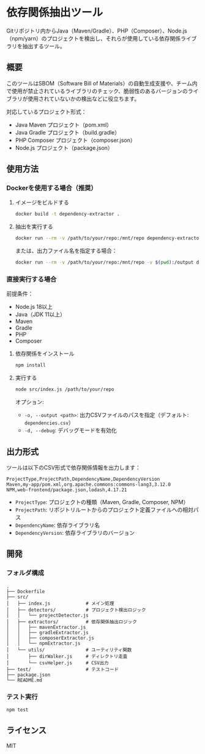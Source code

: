 # 依存関係抽出ツール

Gitリポジトリ内からJava（Maven/Gradle）、PHP（Composer）、Node.js（npm/yarn）のプロジェクトを検出し、それらが使用している依存関係ライブラリを抽出するツール。

## 概要

このツールはSBOM（Software Bill of Materials）の自動生成支援や、チーム内で使用が禁止されているライブラリのチェック、脆弱性のあるバージョンのライブラリが使用されていないかの検出などに役立ちます。

対応しているプロジェクト形式：
- Java Maven プロジェクト（pom.xml）
- Java Gradle プロジェクト（build.gradle）
- PHP Composer プロジェクト（composer.json）
- Node.js プロジェクト（package.json）

## 使用方法

### Dockerを使用する場合（推奨）

1. イメージをビルドする
   ```bash
   docker build -t dependency-extractor .
   ```

2. 抽出を実行する
   ```bash
   docker run --rm -v /path/to/your/repo:/mnt/repo dependency-extractor
   ```

   または、出力ファイル名を指定する場合：
   ```bash
   docker run --rm -v /path/to/your/repo:/mnt/repo -v $(pwd):/output dependency-extractor /mnt/repo -o /output/result.csv
   ```

### 直接実行する場合

前提条件：
- Node.js 18以上
- Java（JDK 11以上）
- Maven
- Gradle
- PHP
- Composer

1. 依存関係をインストール
   ```bash
   npm install
   ```

2. 実行する
   ```bash
   node src/index.js /path/to/your/repo
   ```

   オプション:
   - `-o, --output <path>`: 出力CSVファイルのパスを指定（デフォルト: `dependencies.csv`）
   - `-d, --debug`: デバッグモードを有効化

## 出力形式

ツールは以下のCSV形式で依存関係情報を出力します：

```csv
ProjectType,ProjectPath,DependencyName,DependencyVersion
Maven,my-app/pom.xml,org.apache.commons:commons-lang3,3.12.0
NPM,web-frontend/package.json,lodash,4.17.21
```

- `ProjectType`: プロジェクトの種類（Maven, Gradle, Composer, NPM）
- `ProjectPath`: リポジトリルートからのプロジェクト定義ファイルへの相対パス
- `DependencyName`: 依存ライブラリ名
- `DependencyVersion`: 依存ライブラリのバージョン

## 開発

### フォルダ構成

```
.
├── Dockerfile
├── src/
│   ├── index.js             # メイン処理
│   ├── detectors/           # プロジェクト検出ロジック
│   │   └── projectDetector.js
│   ├── extractors/          # 依存関係抽出ロジック
│   │   ├── mavenExtractor.js
│   │   ├── gradleExtractor.js
│   │   ├── composerExtractor.js
│   │   └── npmExtractor.js
│   └── utils/               # ユーティリティ関数
│       ├── dirWalker.js     # ディレクトリ走査
│       └── csvHelper.js     # CSV出力
├── test/                    # テストコード
├── package.json
└── README.md
```

### テスト実行

```bash
npm test
```

## ライセンス

MIT
